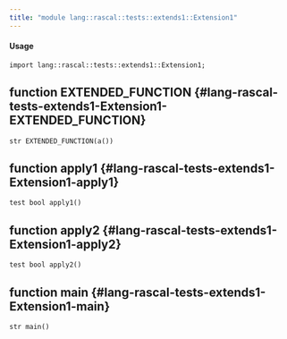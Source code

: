 ```yaml
---
title: "module lang::rascal::tests::extends1::Extension1"
---
```


#### Usage

`import lang::rascal::tests::extends1::Extension1;`


## function EXTENDED_FUNCTION {#lang-rascal-tests-extends1-Extension1-EXTENDED_FUNCTION}

```rascal
str EXTENDED_FUNCTION(a())

```

## function apply1 {#lang-rascal-tests-extends1-Extension1-apply1}

```rascal
test bool apply1()

```

## function apply2 {#lang-rascal-tests-extends1-Extension1-apply2}

```rascal
test bool apply2()

```

## function main {#lang-rascal-tests-extends1-Extension1-main}

```rascal
str main()

```

